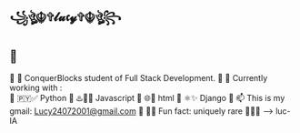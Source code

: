 ## ꧁ঔৣ☬✞𝓵𝓾𝖈𝔂✞☬ঔৣ꧂
##             🦄
🦋 🌱 ConquerBlocks student of Full Stack Development.
🦋 🔭 Currently working with :  
🦋 🇵🇾✅ Python 
🦋 ♨️‌👨‍💻‌ Javascript
🦋 🌐🚀 html 
🦋 ⚛️✨ Django
🦋 📫 This is my gmail: Lucy24072001@gmail.com
🦋 🎡🎪 Fun fact: uniquely rare 🎠🎆🎢
--> luc-IA
